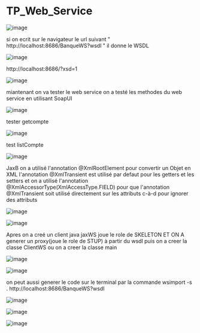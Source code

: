 # TP_Web_Service


![image](https://user-images.githubusercontent.com/84719124/163244495-1d17c1ab-651b-4861-856e-01a347cdc5b4.png)

si on ecrit sur le navigateur le url suivant " http://localhost:8686/BanqueWS?wsdl " il donne le WSDL


![image](https://user-images.githubusercontent.com/84719124/163244560-90ced091-49b8-48cc-9ce5-a39e732f9ac2.png)

 http://localhost:8686/?xsd=1
 
![image](https://user-images.githubusercontent.com/84719124/163244598-6ef2bc59-fdf7-424b-ab62-aef6b33a795c.png)


miantenant on va tester le web service
on a testé les methodes du web service en utilisant SoapUI


![image](https://user-images.githubusercontent.com/84719124/163244667-e676ab2d-a356-43d2-b243-5af21bb15ca6.png)


tester getcompte


![image](https://user-images.githubusercontent.com/84719124/163244725-c7e7fc30-0354-40c9-97e1-9f01929a0a66.png)


test listCompte

![image](https://user-images.githubusercontent.com/84719124/163244872-3baa4d7b-3d00-4b5f-a1fe-565493a60327.png)


JaxB
on a utilisé l'annotation @XmlRootElement pour convertir un Objet en XML
l'annotation @XmlTransient est utilisé par defaut pour les getters et les setters et on a utilisé l'annotation @XmlAccessorType(XmlAccessType.FIELD) pour que l'annotation @XmlTransient soit utilisé directement sur les attributs c-à-d pour ignorer des attributs 


![image](https://user-images.githubusercontent.com/84719124/163244944-a8b3ffbf-55d0-41a9-8af8-1eba082ad49e.png)

![image](https://user-images.githubusercontent.com/84719124/163244963-e9706d10-a226-488a-b5e7-0538caecc336.png)



Apres on a creé un client java
jaxWS joue le role de SKELETON
ET ON A generer un proxy(joue le role de STUP) à  partir du wsdl puis on a creer la classe ClientWS ou on a creer la classe main 


![image](https://user-images.githubusercontent.com/84719124/163245023-5b5a87be-d75d-4380-99ca-06e41a699bde.png)



![image](https://user-images.githubusercontent.com/84719124/163245054-4cc6080f-9350-4535-9af3-53220abe12fd.png)



on peut aussi generer le code sur le terminal par la commande  wsimport -s . http://localhost:8686/BanqueWS?wsdl



![image](https://user-images.githubusercontent.com/84719124/163245111-32e0283f-199a-4fab-b74f-674a6502122c.png)




![image](https://user-images.githubusercontent.com/84719124/163245178-c439fc3a-8551-4bf0-ab77-a1e31ca80cfa.png)



![image](https://user-images.githubusercontent.com/84719124/163245147-e1a6ac48-25b6-4e00-87ba-56783fa66203.png)
